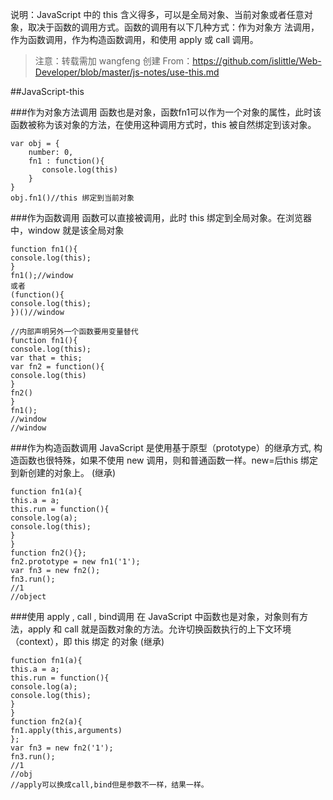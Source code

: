 
说明：JavaScript 中的 this 含义得多，可以是全局对象、当前对象或者任意对象，取决于函数的调用方式。函数的调用有以下几种方式：作为对象方
法调用，作为函数调用，作为构造函数调用，和使用 apply 或 call 调用。

>注意：转载需加 wangfeng 创建 From：https://github.com/islittle/Web-Developer/blob/master/js-notes/use-this.md

##JavaScript-this

###作为对象方法调用
函数也是对象，函数fn1可以作为一个对象的属性，此时该函数被称为该对象的方法，在使用这种调用方式时，this 被自然绑定到该对象。
```
var obj = {
	number: 0,
	fn1 : function(){
       console.log(this)
	}
}
obj.fn1()//this 绑定到当前对象
```

###作为函数调用
函数可以直接被调用，此时 this 绑定到全局对象。在浏览器中，window 就是该全局对象
```
function fn1(){
console.log(this);
}
fn1();//window
或者
(function(){
console.log(this);
})()//window

//内部声明另外一个函数要用变量替代
function fn1(){
console.log(this);
var that = this;
var fn2 = function(){
console.log(this)
}
fn2()
}
fn1();
//window
//window
```

###作为构造函数调用
JavaScript 是使用基于原型（prototype）的继承方式, 构造函数也很特殊，如果不使用 new 调用，则和普通函数一样。new=后this 绑定到新创建的对象上。
(继承)
```
function fn1(a){
this.a = a;
this.run = function(){
console.log(a);
console.log(this);
}
}
function fn2(){};
fn2.prototype = new fn1('1');
var fn3 = new fn2();
fn3.run();
//1
//object
```
###使用 apply , call , bind调用 
在 JavaScript 中函数也是对象，对象则有方法，apply 和 call 就是函数对象的方法。允许切换函数执行的上下文环境（context），即 this 绑定
的对象
(继承)
```
function fn1(a){
this.a = a;
this.run = function(){
console.log(a);
console.log(this);
}
}
function fn2(a){
fn1.apply(this,arguments)
};
var fn3 = new fn2('1');
fn3.run();
//1
//obj
//apply可以换成call,bind但是参数不一样，结果一样。
```

